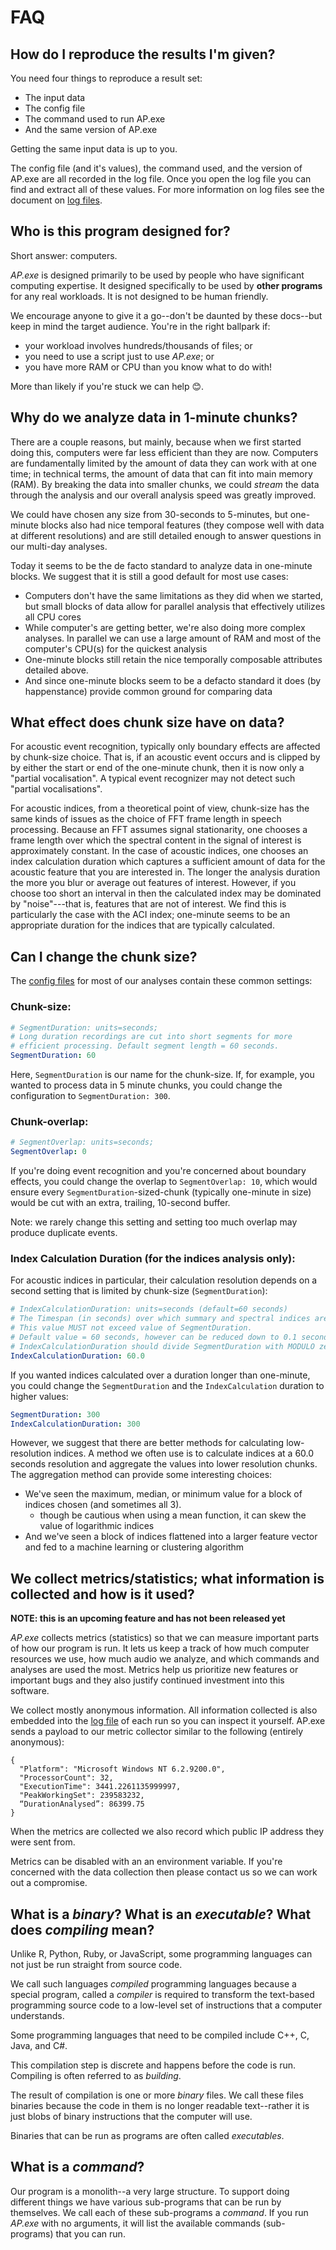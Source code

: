 # FAQ

## How do I reproduce the results I'm given?

You need four things to reproduce a result set:

- The input data
- The config file
- The command used to run AP.exe
- And the same version of AP.exe

Getting the same input data is up to you. 

The config file (and it's values), the command used, and the version of AP.exe
are all recorded in the log file. Once you open the log file you can find and 
extract all of these values. For more information on log files see the document
on [log files](./logs.md).

## Who is this program designed for?

Short answer: computers.

_AP.exe_ is designed primarily to be used by people who have significant computing
expertise. It designed specifically to be used by **other programs** for any real workloads.
It is not designed to be human friendly.

We encourage anyone to give it a go--don't be daunted by these docs--but keep in
mind the target audience. You're in the right ballpark if:

- your workload involves hundreds/thousands of files; or
- you need to use a script just to use _AP.exe_; or
- you have more RAM or CPU than you know what to do with!

More than likely if you're stuck we can help 😊.

## Why do we analyze data in 1-minute chunks?

There are a couple reasons, but mainly, because when we first started doing this,
computers were far less efficient than they are now. Computers are fundamentally
limited by the amount of data they can work with at one time; in technical terms,
the amount of data that can fit into main memory (RAM). By breaking the data into 
smaller chunks, we could _stream_ the data through the analysis and our overall
analysis speed was greatly improved.

We could have chosen any size from 30-seconds to 5-minutes, but
one-minute blocks also had nice temporal features (they compose well with data
at different resolutions) and are still detailed enough to answer questions in
our multi-day analyses.

Today it seems to be the de facto standard to analyze data in one-minute blocks.
We suggest that it is still a good default for most use cases:

- Computers don't have the same limitations as they did when we started, but small
  blocks of data allow for parallel analysis that effectively utilizes all CPU cores
- While computer's are getting better, we're also doing more complex analyses. In
  parallel we can use a large amount of RAM and most of the computer's CPU(s) for
  the quickest analysis
- One-minute blocks still retain the nice temporally composable attributes detailed
  above.
- And since one-minute blocks seem to be a defacto standard it does (by happenstance)
  provide common ground for comparing data

## What effect does chunk size have on data?

For acoustic event recognition, typically only boundary effects are 
affected by chunk-size choice.
That is, if an acoustic event occurs and is clipped by
by either the start or end of the one-minute chunk, then it is now only a "partial vocalisation".
A typical event recognizer may not detect such "partial vocalisations".

For acoustic indices, from a theoretical point of view, chunk-size has the same
kinds of issues as the choice of FFT frame length in speech processing. Because an FFT
assumes signal stationarity, one chooses a frame length over which the spectral
content in the signal of interest is approximately constant. In the case of
acoustic indices, one chooses an index calculation duration which captures
a sufficient amount of data for the acoustic feature that you are interested in.
The longer the analysis duration the more you blur or average out features of
interest. However, if you choose too short an interval in then the calculated
index may be dominated by "noise"---that is, features that are not of interest.
We find this is particularly the case with the ACI index; one-minute seems to be
an appropriate duration for the indices that are typically calculated.

## Can I change the chunk size?

The [config files](https://github.com/QutEcoacoustics/audio-analysis/tree/master/src/AnalysisConfigFiles) for most of our analyses contain these common settings:

### Chunk-size:

```yaml
# SegmentDuration: units=seconds;
# Long duration recordings are cut into short segments for more 
# efficient processing. Default segment length = 60 seconds.
SegmentDuration: 60
```
Here, `SegmentDuration` is our name for the chunk-size. If, for example, you wanted
to process data in 5 minute chunks, you could change the configuration to
`SegmentDuration: 300`.

### Chunk-overlap:

```yaml
# SegmentOverlap: units=seconds;
SegmentOverlap: 0
```

If you're doing event recognition and you're concerned about boundary effects,
you could change the overlap to `SegmentOverlap: 10`, which would ensure every
`SegmentDuration`-sized-chunk (typically one-minute in size) would be cut with
an extra, trailing, 10-second buffer.

Note: we rarely change this setting and setting too much overlap may produce
duplicate events.

### Index Calculation Duration (for the indices analysis only):

For acoustic indices in particular, their calculation resolution depends on a
second setting that is limited by chunk-size (`SegmentDuration`):

```yaml
# IndexCalculationDuration: units=seconds (default=60 seconds)
# The Timespan (in seconds) over which summary and spectral indices are calculated
# This value MUST not exceed value of SegmentDuration.
# Default value = 60 seconds, however can be reduced down to 0.1 seconds for higher resolution.
# IndexCalculationDuration should divide SegmentDuration with MODULO zero
IndexCalculationDuration: 60.0
```

If you wanted indices calculated over a duration longer than one-minute, you
could change the `SegmentDuration` and the `IndexCalculation` duration to higher
values: 

```yaml
SegmentDuration: 300
IndexCalculationDuration: 300
```

However, we suggest that there are better methods for calculating low-resolution
indices. A method we often use is to calculate indices at a 60.0 seconds resolution
and aggregate the values into lower resolution chunks. The aggregation method
can provide some interesting choices:

- We've seen the maximum, median, or minimum value for a block of indices
    chosen (and sometimes all 3).
    - though be cautious when using a mean function, it can skew the value of
        logarithmic indices
- And we've seen a block of indices flattened into a larger feature vector and
    fed to a machine learning or clustering algorithm


## We collect metrics/statistics; what information is collected and how is it used?

**NOTE: this is an upcoming feature and has not been released yet**

_AP.exe_ collects metrics (statistics) so that we can measure important parts
of how our program is run. It lets us keep a track of how much computer
resources we use, how much audio we analyze, and which commands and analyses
are used the most. Metrics help us prioritize new features or important bugs
and they also justify continued investment into this software.

We collect mostly anonymous information. All information collected is also
embedded into the [log file](./logs) of each run so you can inspect it
yourself. AP.exe sends a payload to our metric collector similar
to the following (entirely anonymous):

```
{
  "Platform": "Microsoft Windows NT 6.2.9200.0",
  "ProcessorCount": 32,
  "ExecutionTime": 3441.2261135999997,
  "PeakWorkingSet": 239583232,
  “DurationAnalysed”: 86399.75
}
```

When the metrics are collected we also record which public IP address they were
sent from. 

Metrics can be disabled with an an environment variable. If you're concerned
with the data collection then please contact us so we can work out a compromise.

## What is a _binary_? What is an _executable_? What does _compiling_ mean?

Unlike R, Python, Ruby, or JavaScript, some programming languages can not just be run straight from source code.

We call such languages _compiled_ programming languages because a special program, called a _compiler_
is required to transform the text-based programming source code to a low-level set of instructions that a computer understands.

Some programming languages that need to be compiled include C++, C, Java, and C#.

This compilation step is discrete and happens before the code is run. Compiling is often referred to as _building_.

The result of compilation is one or more _binary_ files. We call these files binaries because the code in them
is no longer readable text--rather it is just blobs of binary instructions that the computer will use.

Binaries that can be run as programs are often called _executables_.

## What is a _command_?

Our program is a monolith--a very large structure. To support doing different
things we have various sub-programs that can be run by themselves. We call each
of these sub-programs a _command_. If you run _AP.exe_ with no arguments, it will
list the available commands (sub-programs) that you can run.